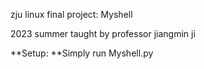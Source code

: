 zju linux final project: Myshell

2023 summer taught by professor jiangmin ji 

**Setup: **Simply run Myshell.py 



